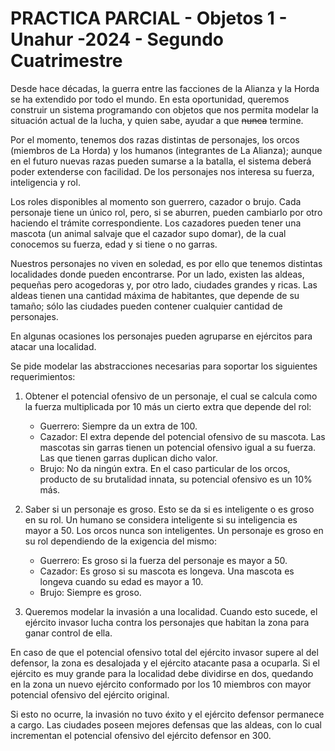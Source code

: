 # PRACTICA PARCIAL - Objetos 1 - Unahur -2024 - Segundo Cuatrimestre

Desde hace décadas, la guerra entre las facciones de la Alianza y la Horda se ha extendido por todo el mundo. En esta oportunidad, queremos construir un sistema programando con objetos que nos permita modelar la situación actual de la lucha, y quien sabe, ayudar a que ~~nunca~~ termine.

Por el momento, tenemos dos razas distintas de personajes, los orcos (miembros de La Horda) y los humanos (integrantes de La Alianza); aunque en el futuro nuevas razas pueden sumarse a la batalla, el sistema deberá poder extenderse con facilidad. De los personajes nos interesa su fuerza, inteligencia y rol.

Los roles disponibles al momento son guerrero, cazador o brujo. Cada personaje tiene un único rol, pero, si se aburren, pueden cambiarlo por otro haciendo el trámite correspondiente. Los cazadores pueden tener una mascota (un animal salvaje que el cazador supo domar), de la cual conocemos su fuerza, edad y si tiene o no garras.

Nuestros personajes no viven en soledad, es por ello que tenemos distintas localidades donde pueden encontrarse. Por un lado, existen las aldeas, pequeñas pero acogedoras y, por otro lado, ciudades grandes y ricas. Las aldeas tienen una cantidad máxima de habitantes, que depende de su tamaño; sólo las ciudades pueden contener cualquier cantidad de personajes.

En algunas ocasiones los personajes pueden agruparse en ejércitos para atacar una localidad.

Se pide modelar las abstracciones necesarias para soportar los siguientes requerimientos:

1. Obtener el potencial ofensivo de un personaje, el cual se calcula como la fuerza multiplicada por 10 más un cierto extra que depende del rol:
    - Guerrero: Siempre da un extra de 100.
    - Cazador: El extra depende del potencial ofensivo de su mascota. Las mascotas sin garras tienen un potencial ofensivo igual a su fuerza. Las que tienen garras duplican dicho valor.
    - Brujo: No da ningún extra.
En el caso particular de los orcos, producto de su brutalidad innata, su potencial ofensivo es un 10% más.


2. Saber si un personaje es groso. Esto se da si es inteligente o es groso en su rol.
Un humano se considera inteligente si su inteligencia es mayor a 50. Los orcos nunca son inteligentes.
Un personaje es groso en su rol dependiendo de la exigencia del mismo:
    - Guerrero: Es groso si la fuerza del personaje es mayor a 50.
    - Cazador: Es groso si su mascota es longeva. Una mascota es longeva cuando su edad es mayor a 10.
    - Brujo: Siempre es groso.


3. Queremos modelar la invasión a una localidad. Cuando esto sucede, el ejército invasor lucha contra los personajes que habitan la zona para ganar control de ella.

En caso de que el potencial ofensivo total del ejército invasor supere al del defensor, la zona es desalojada y el ejército atacante pasa a ocuparla. Si el ejército es muy grande para la localidad debe dividirse en dos, quedando en la zona un nuevo ejército conformado por los 10 miembros con mayor potencial ofensivo del ejército original.

Si esto no ocurre, la invasión no tuvo éxito y el ejército defensor permanece a cargo.
Las ciudades poseen mejores defensas que las aldeas, con lo cual incrementan el potencial ofensivo del ejército defensor en 300.

